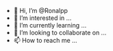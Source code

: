 - 👋 Hi, I’m @Ronalpp
- 👀 I’m interested in ...
- 🌱 I’m currently learning ...
- 💞️ I’m looking to collaborate on ...
- 📫 How to reach me ...

<!---
Ronalpp/Ronalpp is a ✨ special ✨ repository because its `README.md` (this file) appears on your GitHub profile.
You can click the Preview link to take a look at your changes.
--->
